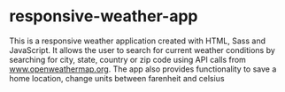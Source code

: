 # responsive-weather-app
This is a responsive weather application created with HTML, Sass and JavaScript. It allows the user to search for current weather conditions by searching for city, state, country or zip code using API calls from www.openweathermap.org. The app also provides functionality to save a home location, change units between farenheit and celsius
